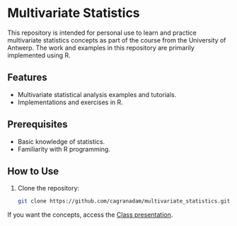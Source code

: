 # Multivariate Statistics
This repository is intended for personal use to learn and practice multivariate statistics concepts as part of the course from the University of Antwerp. The work and examples in this repository are primarily implemented using R. 

## Features
- Multivariate statistical analysis examples and tutorials.
- Implementations and exercises in R.

## Prerequisites
- Basic knowledge of statistics.
- Familiarity with R programming.

## How to Use
1. Clone the repository:
   ```bash
   git clone https://github.com/cagranadam/multivariate_statistics.git

If you want the concepts, access the [Class presentation](https://uantwerpen-my.sharepoint.com/:b:/g/personal/cgranadamunoz_ad_ua_ac_be/Ee4GmE5TdwZJvN2enhZolVUBxs4pZ_VX7aFC0c7EL5Sp-Q?e=U9TOQ0).
